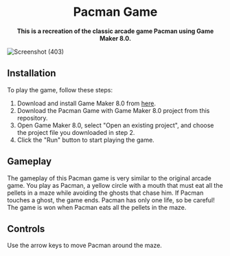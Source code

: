 <div align="center">
  <h1><strong>Pacman Game</strong></h1>
  <p><strong>This is a recreation of the classic arcade game Pacman using Game Maker 8.0.</strong></p>
</div>

![Screenshot (403)](https://user-images.githubusercontent.com/89901590/191745269-cf1a8d0b-e3e3-41a2-b84e-36f5f6fbe1f1.png)

## Installation
To play the game, follow these steps:
1. Download and install Game Maker 8.0 from [here](http://www.yoyogames.com/gamemaker/windows).
2. Download the Pacman Game with Game Maker 8.0 project from this repository.
3. Open Game Maker 8.0, select "Open an existing project", and choose the project file you downloaded in step 2.
4. Click the "Run" button to start playing the game.

## Gameplay
The gameplay of this Pacman game is very similar to the original arcade game. You play as Pacman, a yellow circle with a mouth that must eat all the pellets in a maze while avoiding the ghosts that chase him. If Pacman touches a ghost, the game ends. Pacman has only one life, so be careful! The game is won when Pacman eats all the pellets in the maze.

## Controls
Use the arrow keys to move Pacman around the maze.
